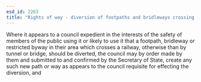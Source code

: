 ```yaml
---
esd_id: 2263
title: "Rights of way - diversion of footpaths and bridleways crossing railways"
---
```


Where it appears to a council expedient in the interests of the safety of members of the public using it or likely to use it that a footpath, bridleway or restricted byway in their area which crosses a railway, otherwise than by tunnel or bridge, should be diverted, the council may by order made by them and submitted to and confirmed by the Secretary of State, create any such new path or way as appears to the council requisite for effecting the diversion, and

